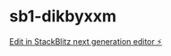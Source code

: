 # sb1-dikbyxxm

[Edit in StackBlitz next generation editor ⚡️](https://stackblitz.com/~/github.com/tsokodayitj/sb1-dikbyxxm)